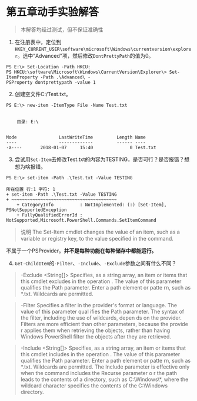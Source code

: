 # 第五章动手实验解答
> 本解答均经过测试，但不保证准确性

1. 在注册表中，定位到`HKEY_CURRENT_USER\software\microsoft\Windows\currentversion\explorer`。选中“Advanced”项，然后修改`DontPrettyPath`的值为0。
```
PS E:\> Set-Location -Path HKCU:
PS HKCU:\software\Microsoft\Windows\CurrentVersion\Explorer\> Set-ItemProperty -Path .\Advanced\ -
PSProperty dontprettypath -value 1
```

2. 创建空文件C:/Test.txt。
```
PS E:\> new-item -ItemType File -Name Test.txt


    目录: E:\


Mode                LastWriteTime         Length Name
----                -------------         ------ ----
-a----       2018-01-07     15:40              0 Test.txt
```

3. 尝试用`Set-Item`去修改Test.txt的内容为TESTING，是否可行？是否报错？想想为啥报错。
```
PS E:\> set-item -Path .\Test.txt -Value TESTING

所在位置 行:1 字符: 1
+ set-item -Path .\Test.txt -Value TESTING
+ ~~~~~~~~~~~~~~~~~~~~~~~~~~~~~~~~~~~~~~~~
    + CategoryInfo          : NotImplemented: (:) [Set-Item], PSNotSupportedException
    + FullyQualifiedErrorId : NotSupported,Microsoft.PowerShell.Commands.SetItemCommand
```
> 说明
    The Set-Item cmdlet changes the value of an item, such as a variable or registry key, to the
    value specified in the command.


不属于一个PSProvider。**并不是每种功能在每种储存中都能运行。**

4. `Get-ChildItem`的`-Filter`、`-Include`、`-Exclude`参数之间有什么不同？
>  -Exclude <String\[]>
        Specifies, as a string array, an item or items that this cmdlet excludes in the operation
        . The value of this parameter qualifies the Path parameter. Enter a path element or patte
        rn, such as \*.txt. Wildcards are permitted.
        
>  -Filter <String>
        Specifies a filter in the provider's format or language. The value of this parameter qual
        ifies the Path parameter. The syntax of the filter, including the use of wildcards, depen
        ds on the provider. Filters are more efficient than other parameters, because the provide
        r applies them when retrieving the objects, rather than having Windows PowerShell filter
        the objects after they are retrieved.
    
> -Include <String\[]>
        Specifies, as a string array, an item or items that this cmdlet includes in the operation
        . The value of this parameter qualifies the Path parameter. Enter a path element or patte
        rn, such as \*.txt. Wildcards are permitted.
        The Include parameter is effective only when the command includes the Recurse parameter o
        r the path leads to the contents of a directory, such as C:\\Windows\\*, where the wildcard
         character specifies the contents of the C:\\Windows directory.
